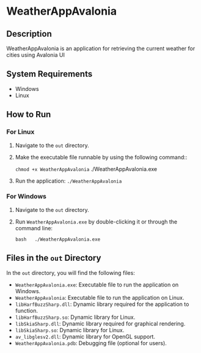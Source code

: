 # WeatherAppAvalonia

## Description
WeatherAppAvalonia is an application for retrieving the current weather for cities using Avalonia UI

## System Requirements
- Windows
- Linux


## How to Run
### For Linux
1. Navigate to the `out` directory.
2. Make the executable file runnable by using the following command::

   ```chmod +x WeatherAppAvalonia```
   ./WeatherAppAvalonia.exe
3. Run the application: 
   ```./WeatherAppAvalonia```

### For Windows
1. Navigate to the `out` directory.
2. Run `WeatherAppAvalonia.exe` by double-clicking it or through the command line:

   ```bash   ./WeatherAppAvalonia.exe```

## Files in the `out` Directory
In the `out` directory, you will find the following files:

- `WeatherAppAvalonia.exe`: Executable file to run the application on Windows.
- `WeatherAppAvalonia`: Executable file to run the application on Linux.
- `libHarfBuzzSharp.dll`: Dynamic library required for the application to function.
- `libHarfBuzzSharp.so`: Dynamic library for Linux.
- `libSkiaSharp.dll`: Dynamic library required for graphical rendering.
- `libSkiaSharp.so`: Dynamic library for Linux.
- `av_libglesv2.dll`: Dynamic library for OpenGL support.
- `WeatherAppAvalonia.pdb`: Debugging file (optional for users).
